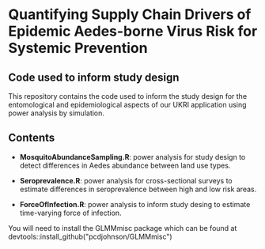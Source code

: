 # Quantifying Supply Chain Drivers of Epidemic Aedes-borne Virus Risk for Systemic Prevention

## Code used to inform study design
This repository contains the code used to inform the study design for the entomological and epidemiological aspects of our UKRI application using power analysis by simulation.

## Contents

- **MosquitoAbundanceSampling.R**: power analysis for study design to detect differences in Aedes abundance between land use types.

- **Seroprevalence.R**: power analysis for cross-sectional surveys to estimate differences in seroprevalence between high and low risk areas.

- **ForceOfInfection.R**: power analysis to inform study desing to estimate time-varying force of infection.

You will need to install the GLMMmisc package which can be found at devtools::install_github("pcdjohnson/GLMMmisc")
